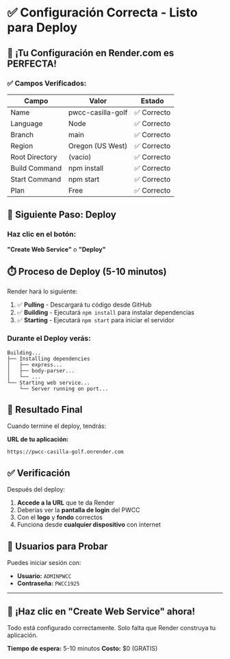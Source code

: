 # ✅ Configuración Correcta - Listo para Deploy

## 🎉 ¡Tu Configuración en Render.com es PERFECTA!

### ✅ Campos Verificados:

| Campo | Valor | Estado |
|-------|-------|--------|
| Name | pwcc-casilla-golf | ✅ Correcto |
| Language | Node | ✅ Correcto |
| Branch | main | ✅ Correcto |
| Region | Oregon (US West) | ✅ Correcto |
| Root Directory | (vacío) | ✅ Correcto |
| Build Command | npm install | ✅ Correcto |
| Start Command | npm start | ✅ Correcto |
| Plan | Free | ✅ Correcto |

## 🚀 Siguiente Paso: Deploy

### Haz clic en el botón:
**"Create Web Service"** o **"Deploy"**

## ⏱️ Proceso de Deploy (5-10 minutos)

Render hará lo siguiente:

1. ✅ **Pulling** - Descargará tu código desde GitHub
2. ✅ **Building** - Ejecutará `npm install` para instalar dependencias
3. ✅ **Starting** - Ejecutará `npm start` para iniciar el servidor

### Durante el Deploy verás:

```
Building...
├── Installing dependencies
│   ├── express...
│   ├── body-parser...
│   └── ...
└── Starting web service...
    └── Server running on port...
```

## 🎯 Resultado Final

Cuando termine el deploy, tendrás:

**URL de tu aplicación:**
```
https://pwcc-casilla-golf.onrender.com
```

## ✅ Verificación

Después del deploy:

1. **Accede a la URL** que te da Render
2. Deberías ver la **pantalla de login** del PWCC
3. Con el **logo** y **fondo** correctos
4. Funciona desde **cualquier dispositivo** con internet

## 📝 Usuarios para Probar

Puedes iniciar sesión con:
- **Usuario:** `ADMINPWCC`
- **Contraseña:** `PWCC1925`

---

## 🎉 ¡Haz clic en "Create Web Service" ahora!

Todo está configurado correctamente. Solo falta que Render construya tu aplicación.

**Tiempo de espera:** 5-10 minutos
**Costo:** $0 (GRATIS)


